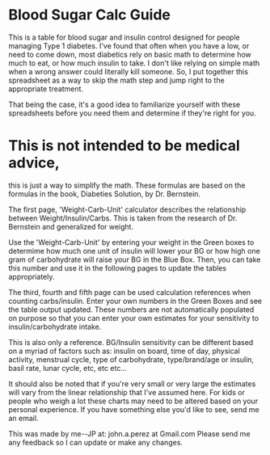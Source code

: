 # Blood Sugar Calc Guide

This is a table for blood sugar and insulin control designed for people managing Type 1 diabetes. I've found that often when you have a low, or need to come down, most diabetics rely on basic math to determine how much to eat, or how much insulin to take. I don't like relying on simple math when a wrong answer could literally kill someone. So, I put together this spreadsheet as a way to skip the math step and jump right to the appropriate treatment.

That being the case, it's a good idea to familiarize yourself with these spreadsheets before you need them and determine if they're right for you. 

# This is not intended to be medical advice,

this is just a way to simplify the math. These formulas are based on the formulas in the book, Diabeties Solution, by Dr. Bernstein.



The first page, 'Weight-Carb-Unit' calculator describes the relationship between Weight/Insulin/Carbs. This is taken from the research of Dr. Bernstein and generalized for weight. 

Use the  'Weight-Carb-Unit' by entering your weight in the Green boxes to determime how much one unit of insulin will lower your BG or how high one gram of carbohydrate will raise your BG in the Blue Box. Then, you can take this number and use it in the following pages to update the tables appropriately. 

The third, fourth and fifth page can be used calculation references when counting carbs/insulin.  Enter your own numbers in the Green Boxes and see the table output updated. These numbers are not automatically populated on purpose so that you can enter your own estimates for your sensitivity  to insulin/carbohydrate intake. 

This is also only a reference. BG/Insulin sensitivity can be different based on a myriad of factors such as: insulin on board, time of day, physical activity, menstrual cycle, type of carbohydrate, type/brand/age or insulin, basil rate, lunar cycle, etc, etc etc…


It should also be noted that if you're very small or very large the estimates will vary from the linear relationship that I've assumed here. For kids or people who weigh a lot these charts may need to be altered based on your personal experience. If you have something else you'd like to see, send me an email.

This was made by me--JP at: john.a.perez at Gmail.com Please send me any feedback so I can update or make any changes.


